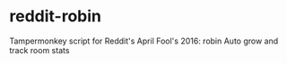# reddit-robin
Tampermonkey script for Reddit's April Fool's 2016: robin
Auto grow and track room stats
